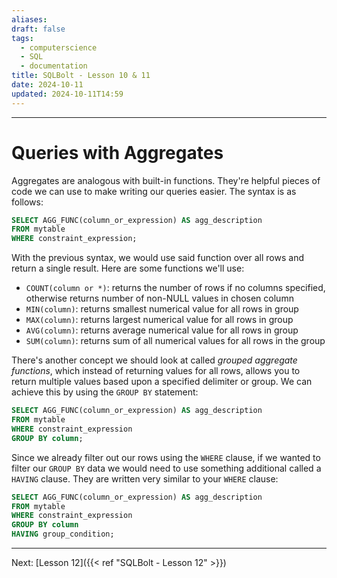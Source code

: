 ```yaml
---
aliases: 
draft: false
tags:
  - computerscience
  - SQL
  - documentation
title: SQLBolt - Lesson 10 & 11
date: 2024-10-11
updated: 2024-10-11T14:59
---
```


-------------------------------------------------------------------------------

# Queries with Aggregates

Aggregates are analogous with built-in functions. They're helpful pieces of code we can use to make writing our queries easier. The syntax is as follows:

```SQL
SELECT AGG_FUNC(column_or_expression) AS agg_description
FROM mytable
WHERE constraint_expression;
```

With the previous syntax, we would use said function over all rows and return a single result. Here are some functions we'll use:

- `COUNT(column or *)`: returns the number of rows if no columns specified, otherwise returns number of non-NULL values in chosen column
- `MIN(column)`: returns smallest numerical value for all rows in group
- `MAX(column)`: returns largest numerical value for all rows in group
- `AVG(column)`: returns average numerical value for all rows in group
- `SUM(column)`: returns sum of all numerical values for all rows in the group

There's another concept we should look at called *grouped aggregate functions*, which instead of returning values for all rows, allows you to return multiple values based upon a specified delimiter or group. We can achieve this by using the `GROUP BY` statement:

```SQL
SELECT AGG_FUNC(column_or_expression) AS agg_description
FROM mytable
WHERE constraint_expression
GROUP BY column;
```

Since we already filter out our rows using the `WHERE` clause, if we wanted to filter our `GROUP BY` data we would need to use something additional called a `HAVING` clause. They are written very similar to your `WHERE` clause:

```SQL
SELECT AGG_FUNC(column_or_expression) AS agg_description
FROM mytable
WHERE constraint_expression
GROUP BY column
HAVING group_condition;
```


---
Next: 
[Lesson 12]({{< ref "SQLBolt - Lesson 12" >}}) 
